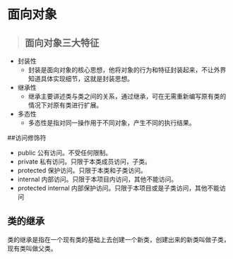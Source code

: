 # 面向对象

>## 面向对象三大特征
* 封装性  
  + 封装是面向对象的核心思想，他将对象的行为和特征封装起来，不让外界知道具体实现细节，这就是封装思想。 
* 继承性  
  + 继承主要讲述类与类之间的关系，通过继承，可在无需重新编写原有类的情况下对原有类进行扩展。  
* 多态性  
  + 多态性是指对同一操作用于不同对象，产生不同的执行结果。


##访问修饰符
* public 公有访问。不受任何限制。
* private 私有访问。只限于本类成员访问，子类。
* protected 保护访问。只限于本类和子类访问。
* internal 内部访问。只限于本项目内访问，其他不能访问。
* protected internal 内部保护访问。只限于本项目或是子类访问，其他不能访问

## 类的继承
类的继承是指在一个现有类的基础上去创建一个新类，创建出来的新类叫做子类，现有类叫做父类。
